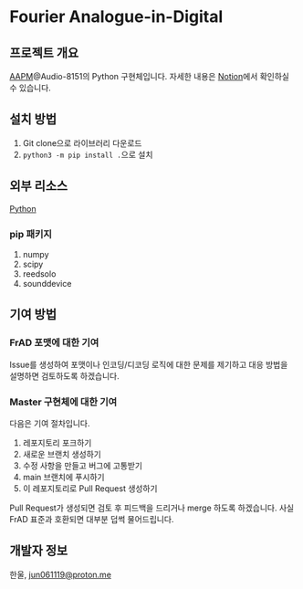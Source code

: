 # Fourier Analogue-in-Digital

## 프로젝트 개요

[AAPM](https://mikhael-openworkspace.notion.site/Project-Archivist-e512fa7a21474ef6bdbd615a424293cf)@Audio-8151의 Python 구현체입니다. 자세한 내용은 [Notion](https://mikhael-openworkspace.notion.site/Fourier-Analogue-in-Digital-d170c1760cbf4bb4aaea9b1f09b7fead?pvs=4)에서 확인하실 수 있습니다.

## 설치 방법

1. Git clone으로 라이브러리 다운로드
2. `python3 -m pip install .`으로 설치

## 외부 리소스

[Python](https://github.com/python/cpython)

### pip 패키지

1. numpy
2. scipy
3. reedsolo
4. sounddevice

## 기여 방법

### FrAD 포맷에 대한 기여

Issue를 생성하여 포맷이나 인코딩/디코딩 로직에 대한 문제를 제기하고 대응 방법을 설명하면 검토하도록 하겠습니다.

### Master 구현체에 대한 기여

다음은 기여 절차입니다.

1. 레포지토리 포크하기
2. 새로운 브랜치 생성하기
3. 수정 사항을 만들고 버그에 고통받기
4. main 브랜치에 푸시하기
5. 이 레포지토리로 Pull Request 생성하기

Pull Request가 생성되면 검토 후 피드백을 드리거나 merge 하도록 하겠습니다. 사실 FrAD 표준과 호환되면 대부분 덥썩 물어드립니다.

## 개발자 정보

한울, <jun061119@proton.me>

